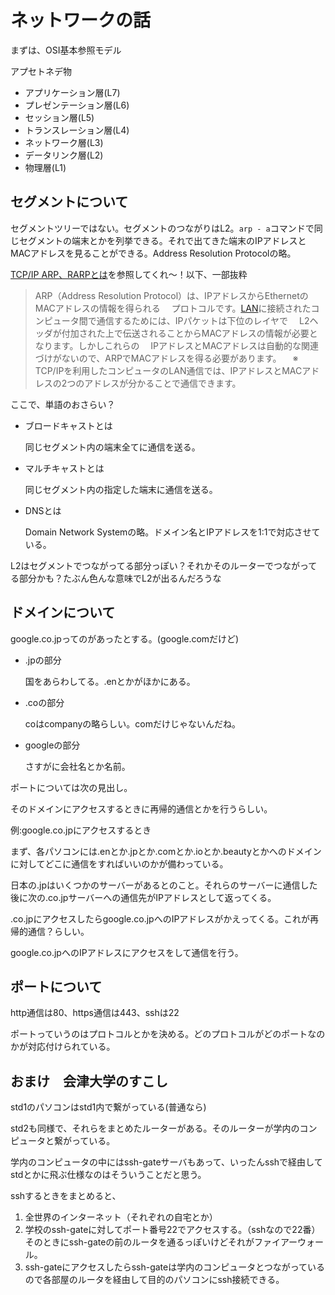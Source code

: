 

# ネットワークの話

まずは、OSI基本参照モデル

アプセトネデ物

- アプリケーション層(L7)
- プレゼンテーション層(L6)
- セッション層(L5)
- トランスレーション層(L4)
- ネットワーク層(L3)
- データリンク層(L2)
- 物理層(L1)



## セグメントについて

セグメントツリーではない。セグメントのつながりはL2。`arp - a`コマンドで同じセグメントの端末とかを列挙できる。それで出てきた端末のIPアドレスとMACアドレスを見ることができる。Address Resolution Protocolの略。

[TCP/IP ARP、RARPとは](https://www.infraexpert.com/study/tcpip2.html#:~:text=ARP%EF%BC%88Address%20Resolution%20Protocol%EF%BC%89%E3%81%AF,%E3%82%92%E5%BE%97%E3%82%89%E3%82%8C%E3%82%8B%20%E3%83%97%E3%83%AD%E3%83%88%E3%82%B3%E3%83%AB%E3%81%A7%E3%81%99%E3%80%82)を参照してくれ～！以下、一部抜粋

> ARP（Address Resolution Protocol）は、IPアドレスからEthernetのMACアドレスの情報を得られる
> 　プロトコルです。[LAN](https://www.infraexpert.com/study/study13.html)に接続されたコンピュータ間で通信するためには、IPパケットは下位のレイヤで
> 　L2ヘッダが付加された上で伝送されることからMACアドレスの情報が必要となります。しかしこれらの
> 　IPアドレスとMACアドレスは自動的な関連づけがないので、ARPでMACアドレスを得る必要があります。
> 　※　TCP/IPを利用したコンピュータのLAN通信では、IPアドレスとMACアドレスの2つのアドレスが分かることで通信できます。



ここで、単語のおさらい？

- ブロードキャストとは

  同じセグメント内の端末全てに通信を送る。

- マルチキャストとは

  同じセグメント内の指定した端末に通信を送る。

- DNSとは

  Domain Network Systemの略。ドメイン名とIPアドレスを1:1で対応させている。

L2はセグメントでつながってる部分っぽい？それかそのルーターでつながってる部分かも？たぶん色んな意味でL2が出るんだろうな



## ドメインについて

google.co.jpってのがあったとする。(google.comだけど)

- .jpの部分

  国をあらわしてる。.enとかがほかにある。

- .coの部分

  coはcompanyの略らしい。comだけじゃないんだね。

- googleの部分

  さすがに会社名とか名前。

ポートについては次の見出し。

そのドメインにアクセスするときに再帰的通信とかを行うらしい。

例:google.co.jpにアクセスするとき

まず、各パソコンには.enとか.jpとか.comとか.ioとか.beautyとかへのドメインに対してどこに通信をすればいいのかが備わっている。

日本の.jpはいくつかのサーバーがあるとのこと。それらのサーバーに通信した後に次の.co.jpサーバーへの通信先がIPアドレスとして返ってくる。

.co.jpにアクセスしたらgoogle.co.jpへのIPアドレスがかえってくる。これが再帰的通信？らしい。

google.co.jpへのIPアドレスにアクセスをして通信を行う。



## ポートについて

http通信は80、https通信は443、sshは22

ポートっていうのはプロトコルとかを決める。どのプロトコルがどのポートなのかが対応付けられている。





## おまけ　会津大学のすこし

std1のパソコンはstd1内で繋がっている(普通なら)

std2も同様で、それらをまとめたルーターがある。そのルーターが学内のコンピュータと繋がっている。

学内のコンピュータの中にはssh-gateサーバもあって、いったんsshで経由してstdとかに飛ぶ仕様なのはそういうことだと思う。

sshするときをまとめると、

1. 全世界のインターネット（それぞれの自宅とか）
2. 学校のssh-gateに対してポート番号22でアクセスする。（sshなので22番）そのときにssh-gateの前のルータを通るっぽいけどそれがファイアーウォール。
3. ssh-gateにアクセスしたらssh-gateは学内のコンピュータとつながっているので各部屋のルータを経由して目的のパソコンにssh接続できる。